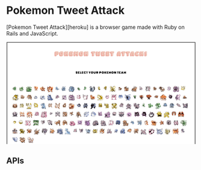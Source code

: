 # Pokemon Tweet Attack

[Pokemon Tweet Attack][heroku] is a browser game made with Ruby on Rails and JavaScript.

![API](./screenshots/homescreen.gif/)

## APIs
